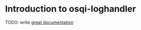 # Introduction to osqi-loghandler

TODO: write [great documentation](http://jacobian.org/writing/what-to-write/)
